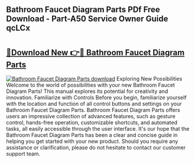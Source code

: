 ## Bathroom Faucet Diagram Parts PDf Free Download - Part-A50 Service Owner Guide qcLCx

# <h2><a href="http://dfu8737.blite.top/?on=Bathroom+Faucet+Diagram+Parts">🔗Download New 👉🔴 Bathroom Faucet Diagram Parts</a></h2>

[![Bathroom Faucet Diagram Parts download](https://i.imgur.com/lujVjoI.png)](http://dfu8737.blite.top/?on=Bathroom+Faucet+Diagram+Parts)
Exploring New Possibilities Welcome to the world of possibilities with your new Bathroom Faucet Diagram Parts! This manual explores its potential for creativity and innovation. Familiarize with Controls Before you begin, familiarize yourself with the location and function of all control buttons and settings on your Bathroom Faucet Diagram Parts. Bathroom Faucet Diagram Parts offers users an impressive collection of advanced features, such as gesture control, hands-free operation, customizable shortcuts, and automated tasks, all easily accessible through the user interface. It's our hope that the Bathroom Faucet Diagram Parts has been a clear and concise guide in helping you get started with your new product. Should you require any assistance or clarification, please do not hesitate to contact our customer support team.
